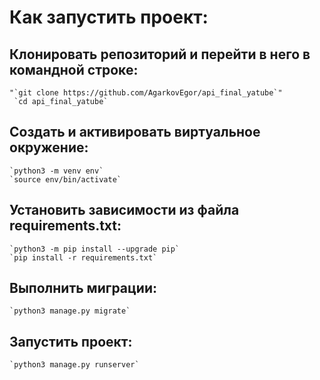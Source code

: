 # Как запустить проект:
## Клонировать репозиторий и перейти в него в командной строке:
    "`git clone https://github.com/AgarkovEgor/api_final_yatube`"
     `cd api_final_yatube`
## Cоздать и активировать виртуальное окружение:
    `python3 -m venv env`
    `source env/bin/activate`
## Установить зависимости из файла requirements.txt:
    `python3 -m pip install --upgrade pip`
    `pip install -r requirements.txt`
## Выполнить миграции:
    `python3 manage.py migrate`
## Запустить проект:
    `python3 manage.py runserver`
